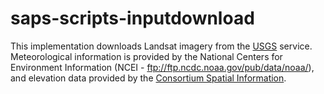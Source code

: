 # saps-scripts-inputdownload

This implementation downloads Landsat imagery from the [USGS](http://ers.cr.usgs.gov/) service. Meteorological information is provided by the National Centers for Environment Information (NCEI - ftp://ftp.ncdc.noaa.gov/pub/data/noaa/), and elevation data provided by the [Consortium Spatial Information](http://srtm.csi.cgiar.org/).
